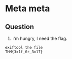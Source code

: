 # Meta meta

## Question
1. I'm hungry, I need the flag.
```
exiftool the file
THM{3x1f_0r_3x17}
```